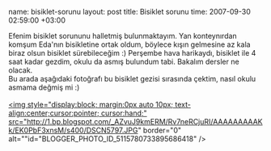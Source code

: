 name: bisiklet-sorunu
layout: post
title: Bisiklet sorunu
time: 2007-09-30 02:59:00 +03:00

Efenim bisiklet sorununu halletmiş bulunmaktayım. Yan konteynırdan komşum Eda'nın bisikletine ortak oldum, böylece kışın gelmesine az kala biraz olsun bisiklet sürebileceğim :) Perşembe hava harikaydı, bisiklet ile 4 saat kadar gezdim, okulu da asmış bulundum tabi. Bakalım dersler ne olacak. <br />Bu arada aşağıdaki fotoğrafı bu bisiklet gezisi sırasında çektim, nasıl okulu asmama değmiş mi :)<br /><br /><a onblur="try {parent.deselectBloggerImageGracefully();} catch(e) {}" href="http://1.bp.blogspot.com/_AZvuJ9kmERM/Rv7neRCjuRI/AAAAAAAAAKk/EK0PbF3xnsM/s1600-h/DSCN5797.JPG"><img style="display:block; margin:0px auto 10px; text-align:center;cursor:pointer; cursor:hand;" src="http://1.bp.blogspot.com/_AZvuJ9kmERM/Rv7neRCjuRI/AAAAAAAAAKk/EK0PbF3xnsM/s400/DSCN5797.JPG" border="0" alt=""id="BLOGGER_PHOTO_ID_5115780733895686418" /></a>
